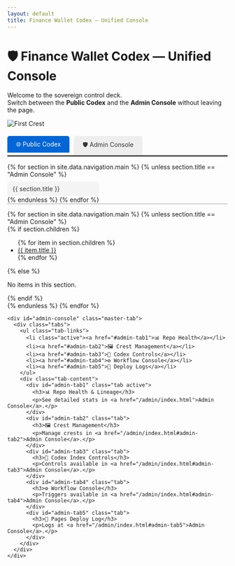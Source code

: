 ```yaml
---
layout: default
title: Finance Wallet Codex — Unified Console
---
```


# 🛡️ Finance Wallet Codex — Unified Console

Welcome to the sovereign control deck.  
Switch between the **Public Codex** and the **Admin Console** without leaving the page.

![First Crest](../assets/impact-crests/first-crest.svg)

<div class="master-tabs">
  <ul class="master-tab-links">
    <li class="active"><a href="#public-codex">🌐 Public Codex</a></li>
    <li><a href="#admin-console">🛡️ Admin Console</a></li>
  </ul>

  <div class="master-tab-content">
    <div id="public-codex" class="master-tab active">
      <div class="tabs">
        <ul class="tab-links">
          {% for section in site.data.navigation.main %}
            {% unless section.title == "Admin Console" %}
              <li{% if forloop.first %} class="active"{% endif %}>
                <a href="#pub-tab{{ forloop.index }}">{{ section.title }}</a>
              </li>
            {% endunless %}
          {% endfor %}
        </ul>
        <div class="tab-content">
          {% for section in site.data.navigation.main %}
            {% unless section.title == "Admin Console" %}
              <div id="pub-tab{{ forloop.index }}" class="tab{% if forloop.first %} active{% endif %}">
                {% if section.children %}
                  <ul>
                    {% for item in section.children %}
                      <li><a href="{{ item.url }}">{{ item.title }}</a></li>
                    {% endfor %}
                  </ul>
                {% else %}
                  <p>No items in this section.</p>
                {% endif %}
              </div>
            {% endunless %}
          {% endfor %}
        </div>
      </div>
    </div>

    <div id="admin-console" class="master-tab">
      <div class="tabs">
        <ul class="tab-links">
          <li class="active"><a href="#admin-tab1">📊 Repo Health</a></li>
          <li><a href="#admin-tab2">🖼 Crest Management</a></li>
          <li><a href="#admin-tab3">📜 Codex Controls</a></li>
          <li><a href="#admin-tab4">⚙️ Workflow Console</a></li>
          <li><a href="#admin-tab5">📄 Deploy Logs</a></li>
        </ul>
        <div class="tab-content">
          <div id="admin-tab1" class="tab active">
            <h3>📊 Repo Health & Lineage</h3>
            <p>See detailed stats in <a href="/admin/index.html">Admin Console</a>.</p>
          </div>
          <div id="admin-tab2" class="tab">
            <h3>🖼 Crest Management</h3>
            <p>Manage crests in <a href="/admin/index.html#admin-tab2">Admin Console</a>.</p>
          </div>
          <div id="admin-tab3" class="tab">
            <h3>📜 Codex Index Controls</h3>
            <p>Controls available in <a href="/admin/index.html#admin-tab3">Admin Console</a>.</p>
          </div>
          <div id="admin-tab4" class="tab">
            <h3>⚙️ Workflow Console</h3>
            <p>Triggers available in <a href="/admin/index.html#admin-tab4">Admin Console</a>.</p>
          </div>
          <div id="admin-tab5" class="tab">
            <h3>📄 Pages Deploy Log</h3>
            <p>Logs at <a href="/admin/index.html#admin-tab5">Admin Console</a>.</p>
          </div>
        </div>
      </div>
    </div>
  </div>
</div>

<style>
.master-tabs { margin-top: 20px; }
.master-tab-links { list-style: none; padding: 0; display: flex; border-bottom: 3px solid #444; }
.master-tab-links li { margin-right: 10px; }
.master-tab-links a { display: block; padding: 10px 20px; background: #eee; color: #333; text-decoration: none; border-radius: 5px 5px 0 0; }
.master-tab-links li.active a { background: #0366d6; color: #fff; }
.master-tab-content .master-tab { display: none; }
.master-tab-content .master-tab.active { display: block; }

.tabs { margin-top: 15px; }
.tab-links { list-style: none; padding: 0; display: flex; flex-wrap: wrap; gap: 8px; border-bottom: 2px solid #ccc; }
.tab-links li { margin: 0; }
.tab-links a { display: block; padding: 8px 12px; background: #f4f4f4; color: #333; text-decoration: none; border-radius: 5px 5px 0 0; }
.tab-links li.active a { background: #0366d6; color: #fff; }
.tab-content .tab { display: none; padding: 15px; border: 1px solid #ccc; border-top: none; }
.tab-content .tab.active { display: block; }
</style>

<script>
document.addEventListener("DOMContentLoaded", function() {
  const masterTabs = document.querySelectorAll(".master-tab-links a");
  const masterContents = document.querySelectorAll(".master-tab");
  masterTabs.forEach(tab => {
    tab.addEventListener("click", function(e) {
      e.preventDefault();
      const target = this.getAttribute("href");
      masterTabs.forEach(t => t.parentElement.classList.remove("active"));
      masterContents.forEach(c => c.classList.remove("active"));
      this.parentElement.classList.add("active");
      document.querySelector(target).classList.add("active");
    });
  });

  document.querySelectorAll(".tabs").forEach(tabContainer => {
    const tabs = tabContainer.querySelectorAll(".tab-links a");
    const contents = tabContainer.querySelectorAll(".tab");
    tabs.forEach(tab => {
      tab.addEventListener("click", function(e) {
        e.preventDefault();
        const target = this.getAttribute("href");
        tabs.forEach(t => t.parentElement.classList.remove("active"));
        contents.forEach(c => c.classList.remove("active"));
        this.parentElement.classList.add("active");
        tabContainer.querySelector(target).classList.add("active");
      });
    });
  });
});
</script>
